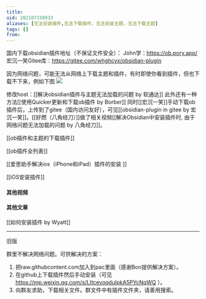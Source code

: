 ```yaml
---
title: 
uid: 202107150933
aliases: [无法安装插件,无法下载插件，无法安装主题，无法下载主题]
tags: []
from: 
---
```

国内下载obsidian插件地址（不保证文件安全）：
John学：https://ob.pory.app/
宏沉一笑Gitee库：https://gitee.com/whghcyx/obsidian-plugin


因为网络问题，可能无法从网络上下载主题和插件，有时即使你看到插件，但也下载不下来，例如下图
![](https://gitee.com/cyddgi/picture-store/raw/master/img/20210715093426.png)

修改host：[[解决obsidian插件与主题无法加载的问题 by 软通达]]
此外还有一种方法[[使用Quicker更新和下载ob插件 by Borber]]
同时[[宏沉一笑]]手动下载ob插件后，上传到了gitee（国内访问友好），可见[[obsidian-plugin in gitee by 宏沉一笑]]。[[好燃（八角经刀）]]做了相关视频[[解决Obsidian中安装插件时, 由于网络问题无法加载的问题 by 八角经刀]]。

[[ob插件和主题的下载插件]]

[[ob插件全列表]]

[[爱思助手解决ios（iPhone和iPad）插件的安装 ]]

[[iOS安装插件]]

#### 其他视频

#### 其他文章
[[如何安装插件 by Wyatt]]


---
旧版

群里不解决网络问题。可供解决的方案：
1. 把raw.githubcontent.com加入到pac里面（感谢Bon提供解决方案）。
2. 在github上下载插件然后手动安装（可见 https://mp.weixin.qq.com/s/LItcevoqduIpkA5PYcNqWQ ）。
3. 向群友求助，下载相关文件。群文件中有插件文件夹，请善用搜索。

